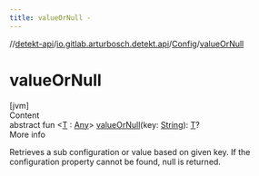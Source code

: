 ```yaml
---
title: valueOrNull -
---
```

//[detekt-api](../../index.md)/[io.gitlab.arturbosch.detekt.api](../index.md)/[Config](index.md)/[valueOrNull](value-or-null.md)



# valueOrNull  
[jvm]  
Content  
abstract fun <[T](value-or-null.md) : [Any](https://kotlinlang.org/api/latest/jvm/stdlib/kotlin/-any/index.html)> [valueOrNull](value-or-null.md)(key: [String](https://kotlinlang.org/api/latest/jvm/stdlib/kotlin/-string/index.html)): [T](value-or-null.md)?  
More info  


Retrieves a sub configuration or value based on given key. If the configuration property cannot be found, null is returned.

  



